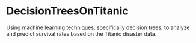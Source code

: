 # DecisionTreesOnTitanic
Using machine learning techniques, specifically decision trees, to analyze and predict survival rates based on the Titanic disaster data.
